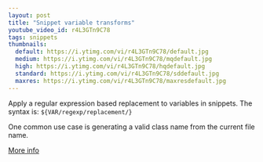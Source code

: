 ```yaml
---
layout: post
title: "Snippet variable transforms"
youtube_video_id: r4L3GTn9C78
tags: snippets
thumbnails:
  default: https://i.ytimg.com/vi/r4L3GTn9C78/default.jpg
  medium: https://i.ytimg.com/vi/r4L3GTn9C78/mqdefault.jpg
  high: https://i.ytimg.com/vi/r4L3GTn9C78/hqdefault.jpg
  standard: https://i.ytimg.com/vi/r4L3GTn9C78/sddefault.jpg
  maxres: https://i.ytimg.com/vi/r4L3GTn9C78/maxresdefault.jpg
---
```


Apply a regular expression based replacement to variables in snippets. The syntax is: `${VAR/regexp/replacement/}`

One common use case is generating a valid class name from the current file name.

[More info](https://code.visualstudio.com/docs/editor/userdefinedsnippets#_variable-transforms)
